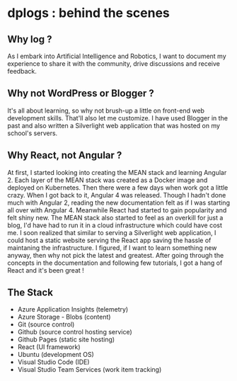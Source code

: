 # dplogs : behind the scenes

## Why log ?
As I embark into Artificial Intelligence and Robotics, I want to document my experience to share it with the community, drive discussions and receive feedback.

## Why not WordPress or Blogger ?
It's all about learning, so why not brush-up a little on front-end web development skills. That'll also let me customize. I have used Blogger in the past and also written a Silverlight web application that was hosted on my school's servers.

## Why React, not Angular ?
At first, I started looking into creating the MEAN stack and learning Angular 2. Each layer of the MEAN stack was created as a Docker image and deployed on Kubernetes. Then there were a few days when work got a little crazy. When I got back to it, Angular 4 was released. Though I hadn't done much with Angular 2, reading the new documentation felt as if I was starting all over with Angular 4. Meanwhile React had started to gain popularity and felt shiny new. The MEAN stack also started to feel as an overkill for just a blog, I'd have had to run it in a cloud infrastructure which could have cost me. I soon realized that similar to serving a Silverlight web application, I could host a static website serving the React app saving the hassle of maintaning the infrastructure. I figured, if I want to learn something new anyway, then why not pick the latest and greatest. After going through the concepts in the documentation and following few tutorials, I got a hang of React and it's been great !


## The Stack
- Azure Application Insights (telemetry)
- Azure Storage - Blobs (content)
- Git (source control)
- Github (source control hosting service)
- Github Pages (static site hosting)
- React (UI framework)
- Ubuntu (development OS)
- Visual Studio Code (IDE)
- Visual Studio Team Services (work item tracking)
